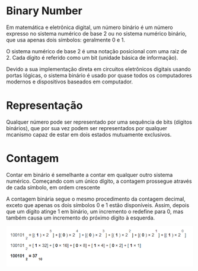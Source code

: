 # Binary Number

Em matemática e eletrônica digital, um número binário é um número expresso no sistema numérico de base 2 ou no sistema numérico binário, que usa apenas dois símbolos: geralmente 0 e 1.

O sistema numérico de base 2 é uma notação posicional com uma raiz de 2. Cada dígito é referido como um bit (unidade básica de informação).

Devido a sua implementação direta em circuitos eletrônicos digitais usando portas lógicas, o sistema binário é usado por quase todos os computadores modernos e dispositivos baseados em computador.

# Representação

Qualquer número pode ser representado por uma sequência de bits (dígitos binários), que por sua vez podem ser representados por qualquer mcanismo capaz de estar em dois estados mutuamente exclusivos.

# Contagem

Contar em binário é semelhante a contar em qualquer outro sistema numérico. Começando com um único dígito, a contagem prossegue através de cada símbolo, em ordem crescente

A contagem binária segue o mesmo procedimento da contagem decimal, exceto que apenas os dois símbolos 0 e 1 estão disponíveis. Assim, depois que um dígito atinge 1 em binário, um incremento o redefine para 0, mas também causa um incremento do próximo dígito à esquerda.

![Alt text](docs/images/EXEMPLE.png?raw=true "Contagem")

